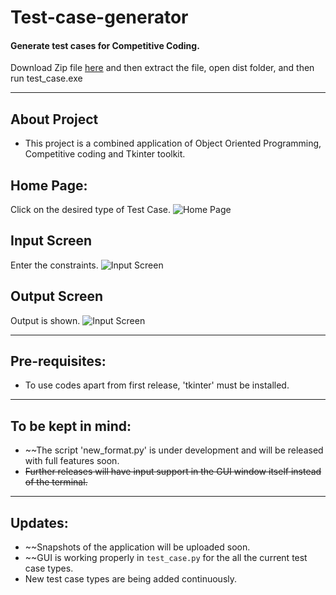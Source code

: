 # Test-case-generator  
#### Generate test cases for Competitive Coding.  
Download Zip file [here](https://github.com/Tanmay-901/Important-details/blob/master/test_case.zip) and then extract 
the file, open dist folder, and then run test_case.exe

------------------------
## About Project  
* This project is a combined application of Object Oriented Programming, Competitive coding and Tkinter toolkit.
## Home Page: 
Click on the desired type of Test Case.
![Home Page](https://github.com/Tanmay-901/test-case-generator/blob/master/Images/Screenshot%20from%202021-01-31%2011-50-36.png)
## Input Screen
Enter the constraints.
![Input Screen](https://github.com/Tanmay-901/test-case-generator/blob/master/Images/Screenshot%20from%202021-01-31%2011-51-09.png)
## Output Screen
Output is shown.
![Input Screen](https://github.com/Tanmay-901/test-case-generator/blob/master/Images/Screenshot%20from%202021-01-31%2011-51-18.png)

------------------------
## Pre-requisites:  
* To use codes apart from first release, 'tkinter' must be installed.  
-------------------------
## To be kept in mind:
* ~~The script 'new_format.py' is under development and will be released with full features soon.  
* ~~Further releases will have input support in the GUI window itself instead of the terminal.~~
-------------------------
## Updates:
* ~~Snapshots of the application will be uploaded soon.
* ~~GUI is working properly in `test_case.py` for the all the current test case types.
* New test case types are being added continuously.
